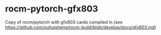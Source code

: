 # rocm-pytorch-gfx803
Copy of rocm/pytorch with gfx803 cards compiled in (see https://github.com/xuhuisheng/rocm-build/blob/develop/docs/gfx803.md)
